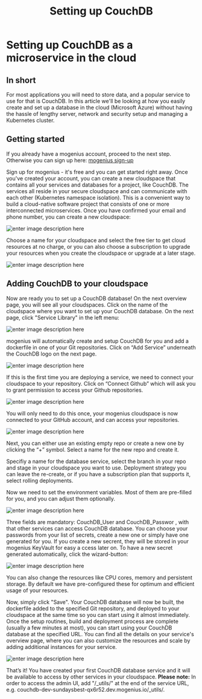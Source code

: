﻿---
sidebar_position: 14
title: Setting up CouchDB
---

# Setting up CouchDB as a microservice in the cloud


## In short

For most applications you will need to store data, and a popular service to use for that is CouchDB. In this article we'll be looking at how you easily create and set up a database in the cloud (Microsoft Azure) without having the hassle of lengthy server, network and security setup and managing a Kubernetes cluster. 

## Getting started

If you already have a mogenius account, proceed to the next step. Otherwise you can sign up here: [mogenius sign-up](https://studio.mogenius.com/user/registration)

Sign up for mogenius - it's free and you can get started right away. Once you've created your account, you can create a new cloudspace that contains all your services and databases for a project, like CouchDB. The services all reside in your secure cloudspace and can communicate with each other (Kubernetes namespace isolation). This is a convenient way to build a cloud-native software project that consists of one or more interconnected microservices. Once you have confirmed your email and phone number, you can create a new cloudspace:

![enter image description here](https://api.mogenius.com/file/id/115e92a0-6daa-4b15-9420-438448351d89)

Choose a name for your cloudspace and select the free tier to get cloud resources at no charge, or you can also choose a subscription to upgrade your resources when you create the cloudspace or upgrade at a later stage.

![enter image description here](https://api.mogenius.com/file/id/a8c2aaca-fbe7-401a-bf63-0c99024e2c94)

## Adding CouchDB to your cloudspace

Now are ready you to set up a CouchDB database! On the next overview page, you will see all your cloudspaces. Click on the name of the cloudspace where you want to set up your CouchDB database. On the next page, click "Service Library" in the left menu:

![enter image description here](https://api.mogenius.com/file/id/a12d10f1-4b9b-4adb-95ec-db193e1db440)

mogenius will automatically create and setup CouchDB for you and add a dockerfile in one of your Git repositories. Click on “Add Service” underneath the CouchDB logo on the next page.

![enter image description here](https://api.mogenius.com/file/id/e1f2c240-7f89-461b-b108-da4c116ecbc9)

If this is the first time you are deploying a service, we need to connect your cloudspace to your repository. Click on “Connect Github” which will ask you to grant permission to access your Github repositories.

![enter image description here](https://api.mogenius.com/file/id/88626d92-fa15-4d9e-8598-6a914daa633c)

You will only need to do this once, your mogenius cloudspace is now connected to your GitHub account, and can access your repositories.

![enter image description here](https://api.mogenius.com/file/id/81e903dc-787a-4f1e-aed3-5860fbafede1)

Next, you can either use an existing empty repo or create a new one by clicking the “+” symbol. Select a name for the new repo and create it.

Specifiy a name for the database service, select the branch in your repo and stage in your cloudspace you want to use. Deployment strategy you can leave the re-create, or if you have a subscription plan that supports it, select rolling deployments. 

Now we need to set the environment variables. Most of them are pre-filled for you, and you can adjust them optionally.

![enter image description here](https://api.mogenius.com/file/id/285394b5-bb77-4a39-9c6e-a14636a4f1b3)

Three fields are mandatory: CouchDB_User and CouchDB_Passwor , with that other services can access CouchDB database. You can choose your passwords from your list of secrets, create a new one or simply have one generated for you. If you create a new secrent, they will be stored in your mogenius KeyVault for easy a ccess later on. To have a new secret generated automatically, click the wizard-button:
 
![enter image description here](https://api.mogenius.com/file/id/9ce82a26-eb36-4229-a5b7-daba90f6e8cb)

You can also change the resources like CPU cores, memory and persistent storage. By default we have pre-configured these for optimum and efficient usage of your resources.

Now, simply click "Save". Your CouchDB  database will now be built, the dockerfile added to the specified Git repository, and deployed to your cloudspace at the same time so you can start using it almost immediately. Once the setup routines, build and deployment process are complete (usually a few minutes at most), you can start using your CouchDB database at the specified URL. You can find all the details on your service's overview page, where you can also customize the resources and scale by adding additional instances for your service.

![enter image description here](https://api.mogenius.com/file/id/53f48633-6f83-489f-9e12-a527ef249204)

That’s it! You have created your first CouchDB database service and it will be available to access by other services in your cloudspace.
**Please note:** In order to access the admin UI, add "/_utils/" at  the end of the service URL, e.g.  couchdb-dev-sundaysbest-qx6r52.dev.mogenius.io/_utils/.

